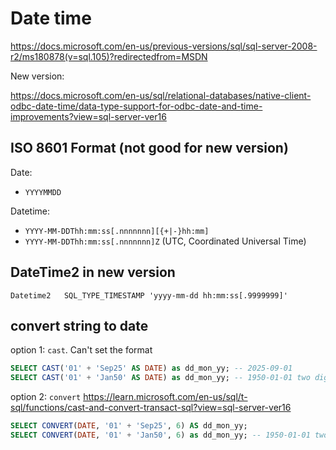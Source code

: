 # Date time

https://docs.microsoft.com/en-us/previous-versions/sql/sql-server-2008-r2/ms180878(v=sql.105)?redirectedfrom=MSDN

New version:

https://docs.microsoft.com/en-us/sql/relational-databases/native-client-odbc-date-time/data-type-support-for-odbc-date-and-time-improvements?view=sql-server-ver16

## ISO 8601 Format (not good for new version)
Date:
- `YYYYMMDD`

Datetime:
- `YYYY-MM-DDThh:mm:ss[.nnnnnnn][{+|-}hh:mm]`
- `YYYY-MM-DDThh:mm:ss[.nnnnnnn]Z` (UTC, Coordinated Universal Time)

## DateTime2 in new version
```
Datetime2	SQL_TYPE_TIMESTAMP 'yyyy-mm-dd hh:mm:ss[.9999999]'
```

## convert string to date
option 1: `cast`. Can't set the format
```sql
SELECT CAST('01' + 'Sep25' AS DATE) as dd_mon_yy; -- 2025-09-01
SELECT CAST('01' + 'Jan50' AS DATE) as dd_mon_yy; -- 1950-01-01 two digit year cutoff is 2049
```

option 2: `convert`
https://learn.microsoft.com/en-us/sql/t-sql/functions/cast-and-convert-transact-sql?view=sql-server-ver16
```sql
SELECT CONVERT(DATE, '01' + 'Sep25', 6) AS dd_mon_yy;
SELECT CONVERT(DATE, '01' + 'Jan50', 6) as dd_mon_yy; -- 1950-01-01 two digit year cutoff is 2049
```
